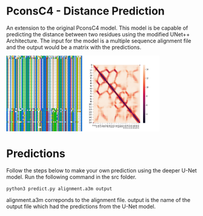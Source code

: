 # PconsC4 - Distance Prediction

An extension to the original PconsC4 model. This model is be capable of predicting the distance between two residues using the modified UNet++ Architecture.
The input for the model is a multiple sequence alignment file and the output would be a matrix with the predictions.

<img src="/src/images/MSA.png" width="200" height="200">
<img src="/src/images/2.png" width="200" height="200">


# Predictions

Follow the steps below to make your own prediction using the deeper U-Net model.
Run the following command in the src folder.

```python3
python3 predict.py alignment.a3m output
```

alignment.a3m correponds to the alignment file. 
output is the name of the output file which had the predictions from the U-Net model. 
